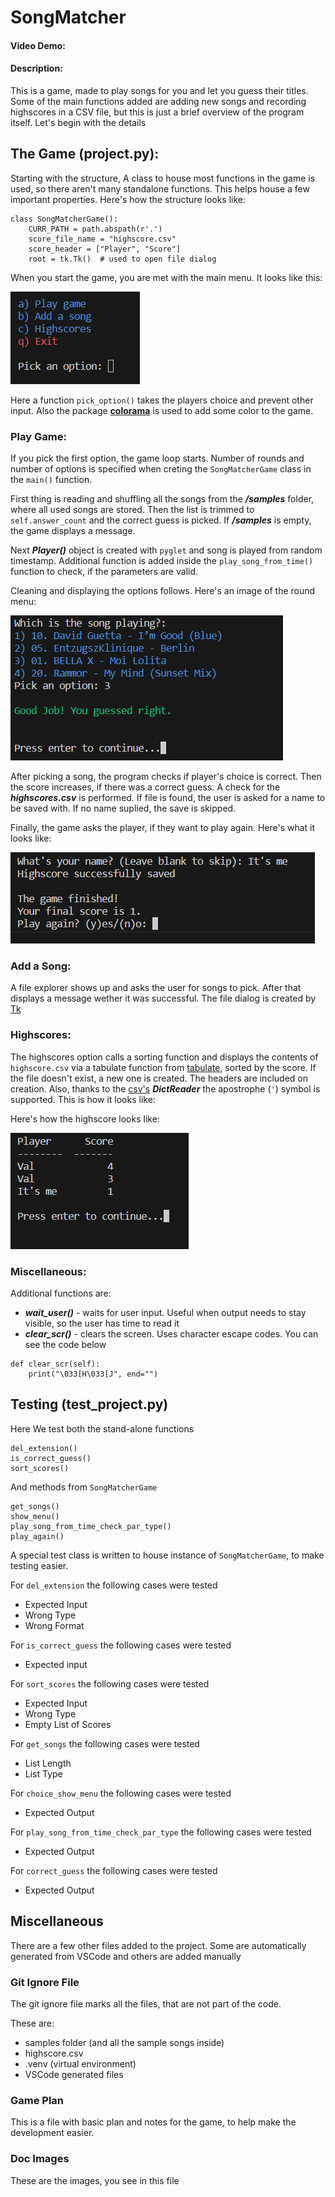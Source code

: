  # SongMatcher
#### Video Demo:  <URL HERE>
#### Description:

This is a game, made to play songs for you and let you guess their titles.
Some of the main functions added are adding new songs and recording highscores in a CSV file, but
this is just a brief overview of the program itself. Let's begin with the details

## The Game (project.py):

Starting with the structure, A class to house most functions in the game is used, so there aren't many
standalone functions. This helps house a few important properties. Here's how the structure looks like:
```
class SongMatcherGame():
    CURR_PATH = path.abspath(r'.')    
    score_file_name = "highscore.csv"
    score_header = ["Player", "Score"]
    root = tk.Tk()  # used to open file dialog
```

When you start the game, you are met with the main menu. 
It looks like this:

![Picture of the main menu](/doc%20images/main_menu.png)

Here a function `pick_option()` takes the players choice 
and prevent other input. Also the package [__colorama__](https://pypi.org/project/colorama/) is used to 
add some color to the game.

### Play Game:

If you pick the first option, the game loop starts. Number of rounds and number of options is specified when creting the `SongMatcherGame` class in the `main()` function.

First thing is reading and shuffling all the songs from the ***/samples*** folder, where all used songs are stored. Then the list is trimmed to `self.answer_count` and the correct guess is picked. If ***/samples*** is empty, the game displays a message.

Next ***Player()*** object is created with `pyglet` and song is played from random timestamp. Additional function is added inside the 
`play_song_from_time()` function to check, if the parameters are valid.

Cleaning and displaying the options follows. Here's an image of the round menu:

![Image of the round menu](/doc%20images/round_menu.png)

After picking a song, the program checks if player's choice is correct. Then the score increases, if there was a correct guess. A check for the ***highscores.csv*** is performed. If file is found, the user is asked for a name to be saved with. If no name suplied, the save is skipped. 

Finally, the game asks the player, if they want to play again. Here's what it looks like:

![Image of play again prompt](/doc%20images/repeat_prompt.png)

### Add a Song:

A file explorer shows up and asks the user for songs to pick. After that displays a message wether it was successful. The file dialog is created by [Tk](https://docs.python.org/3/library/tkinter.html)

### Highscores:

The highscores option calls a sorting function and displays the contents of `highscore.csv` via a tabulate function from [tabulate](https://pypi.org/project/tabulate/), sorted by the score. If the file doesn't exist, a new one is created. The headers are included on creation. Also, thanks to the [csv's](https://docs.python.org/3/library/csv.html) ***DictReader*** the apostrophe (`'`) symbol is supported. This is how it looks like:

Here's how the highscore looks like:

![Highscore image](/doc%20images/highscore.png)

### Miscellaneous:

Additional functions are:
- ***wait_user()*** - waits for user input. Useful when output needs to stay visible, so the user has time to read it
- ***clear_scr()*** - clears the screen. Uses character escape codes. You can see the code below
```
def clear_scr(self):
    print("\033[H\033[J", end="")
```

## Testing (test_project.py)

Here We test both the stand-alone functions
```
del_extension()
is_correct_guess()
sort_scores()
```
And methods from `SongMatcherGame`
```
get_songs()
show_menu()
play_song_from_time_check_par_type()
play_again()
```

A special test class is written to house instance of `SongMatcherGame`, to make testing easier.

For `del_extension` the following cases were tested
- Expected Input
- Wrong Type
- Wrong Format

For `is_correct_guess` the following cases were tested
- Expected input

For `sort_scores` the following cases were tested
- Expected Input
- Wrong Type
- Empty List of Scores

For `get_songs` the following cases were tested
- List Length
- List Type

For `choice_show_menu` the following cases were tested
- Expected Output

For `play_song_from_time_check_par_type` the following cases were tested
- Expected Output

For `correct_guess` the following cases were tested
- Expected Output

## Miscellaneous

There are a few other files added to the project. Some are automatically generated from VSCode and others are added manually

### Git Ignore File

The git ignore file marks all the files, that are not part of the code.

These are:
- samples folder (and all the sample songs inside)
- highscore.csv
- .venv (virtual environment)
- VSCode generated files

### Game Plan

This is a file with basic plan and notes for the game, to help make the development easier.

### Doc Images

These are the images, you see in this file
